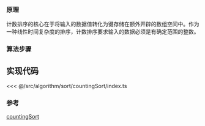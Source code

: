 ### 原理

计数排序的核心在于将输入的数据值转化为键存储在额外开辟的数组空间中。作为一种线性时间复杂度的排序，计数排序要求输入的数据必须是有确定范围的整数。

### 算法步骤

<!-- ![countingSort](~@images/src/algorithm/sort/countingSort/images/countingSort.gif) -->

## 实现代码

<<< @/src/algorithm/sort/countingSort/index.ts

### 参考

[countingSort](https://github.com/Rain120/JS-Sorting-Algorithm/blob/master/8.countingSort.md)
